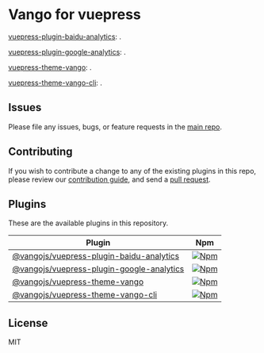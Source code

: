 # Vango for vuepress

[vuepress-plugin-baidu-analytics](packages/vuepress-plugin-baidu-analytics): .

[vuepress-plugin-google-analytics](packages/vuepress-plugin-google-analytics): .

[vuepress-theme-vango](packages/vuepress-theme-vango): .

[vuepress-theme-vango-cli](packages/vuepress-theme-vango-cli): .

## Issues

Please file any issues, bugs, or feature requests in the [main
repo](https://github.com/vangojs/vango-vuepress/issues/new).

## Contributing

If you wish to contribute a change to any of the existing plugins in this repo,
please review our [contribution guide](https://github.com/vangojs/vango-vuepress/blob/master/CONTRIBUTING.md),
and send a [pull request](https://github.com/vangojs/vango-vuepress/pulls).

## Plugins
These are the available plugins in this repository.

| Plugin | Npm |
|--------|-----|
| [@vangojs/vuepress-plugin-baidu-analytics](./packages/vuepress-plugin-baidu-analytics) | [![Npm](https://img.shields.io/npm/v/@vangojs/vuepress-plugin-baidu-analytics)](https://www.npmjs.com/package/@vangojs/vuepress-plugin-baidu-analytics) |
| [@vangojs/vuepress-plugin-google-analytics](./packages/vuepress-plugin-google-analytics) | [![Npm](https://img.shields.io/npm/v/@vangojs/vuepress-plugin-google-analytics)](https://www.npmjs.com/package/@vangojs/vuepress-plugin-google-analytics) |
| [@vangojs/vuepress-theme-vango](./packages/vuepress-theme-vango) | [![Npm](https://img.shields.io/npm/v/@vangojs/vuepress-theme-vango)](https://www.npmjs.com/package/@vangojs/vuepress-theme-vango) |
| [@vangojs/vuepress-theme-vango-cli](./packages/vuepress-theme-vango-cli) | [![Npm](https://img.shields.io/npm/v/@vangojs/vuepress-theme-vango-cli)](https://www.npmjs.com/package/@vangojs/vuepress-theme-vango-cli) |


## License

MIT
